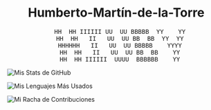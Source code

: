 <div align="center">
  <h1>Humberto-Martín-de-la-Torre</h1>
  
  <pre>
  HH  HH IIIIII UU  UU BBBBB  YY    YY
  HH  HH   II   UU  UU BB  BB  YY  YY
  HHHHHH   II   UU  UU BBBBB    YYYY
  HH  HH   II   UU  UU BB  BB    YY
  HH  HH IIIIII  UUUU  BBBBBB    YY
</pre>
</div>



![Mis Stats de GitHub](https://github-readme-stats.vercel.app/api?username=Humbero-Martin-1999&show_icons=true&theme=tokyonight&count_private=true)

![Mis Lenguajes Más Usados](https://github-readme-stats.vercel.app/api/top-langs/?username=Humbero-Martin-1999&layout=compact&theme=tokyonight)

![Mi Racha de Contribuciones](https://github-readme-streak-stats.herokuapp.com/?user=Humbero-Martin-1999&theme=tokyonight)

